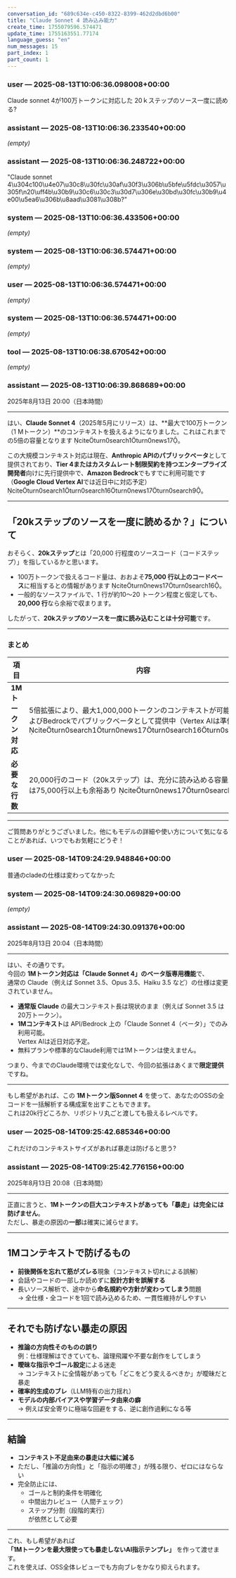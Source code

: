 ```yaml
---
conversation_id: "689c634e-c450-8322-8399-462d2dbd6b00"
title: "Claude Sonnet 4 読み込み能力"
create_time: 1755079596.574471
update_time: 1755163551.77174
language_guess: "en"
num_messages: 15
part_index: 1
part_count: 1
---
```


### user — 2025-08-13T10:06:36.098008+00:00

Claude sonnet 4が100万トークンに対応した
20ｋステップのソース一度に読める?

### assistant — 2025-08-13T10:06:36.233540+00:00

_(empty)_

### assistant — 2025-08-13T10:06:36.248722+00:00

"Claude sonnet 4\u304c100\u4e07\u30c8\u30fc\u30af\u30f3\u306b\u5bfe\u5fdc\u3057\u305f\n20\uff4b\u30b9\u30c6\u30c3\u30d7\u306e\u30bd\u30fc\u30b9\u4e00\u5ea6\u306b\u8aad\u3081\u308b?"

### system — 2025-08-13T10:06:36.433506+00:00

_(empty)_

### system — 2025-08-13T10:06:36.574471+00:00

_(empty)_

### user — 2025-08-13T10:06:36.574471+00:00

_(empty)_

### system — 2025-08-13T10:06:36.574471+00:00

_(empty)_

### tool — 2025-08-13T10:06:38.670542+00:00

_(empty)_

### assistant — 2025-08-13T10:06:39.868689+00:00

2025年8月13日 20:00（日本時間）

---

はい、**Claude Sonnet 4**（2025年5月にリリース）は、**最大で100万トークン（1 Mトークン）**のコンテキストを扱えるようになりました。これはこれまでの5倍の容量となります citeturn0search1turn0news17。

この大規模コンテキスト対応は現在、**Anthropic APIのパブリックベータ**として提供されており、**Tier 4またはカスタムレート制限契約を持つエンタープライズ開発者**向けに先行提供中で、**Amazon Bedrock**でもすでに利用可能です（**Google Cloud Vertex AI**では近日中に対応予定）citeturn0search1turn0search16turn0news17turn0search9。

---

## 「20kステップのソースを一度に読めるか？」について

おそらく、**20kステップ**とは「20,000 行程度のソースコード（コードステップ）」を指しているかと思います。

- 100万トークンで扱えるコード量は、おおよそ**75,000 行以上のコードベース**に相当するとの情報があります citeturn0news17turn0search16。
- 一般的なソースファイルで、1 行が約10～20 トークン程度と仮定しても、**20,000 行**なら余裕で収まります。

したがって、**20kステップのソースを一度に読み込むことは十分可能**です。

---

### まとめ

| 項目 | 内容 |
|------|------|
| **1Mトークン対応** | 5倍拡張により、最大1,000,000トークンのコンテキストが可能。APIおよびBedrockでパブリックベータとして提供中（Vertex AIは準備中） citeturn0search1turn0news17turn0search16turn0search9 |
| **必要な行数** | 20,000行のコード（20kステップ）は、充分に読み込める容量。実際には75,000行以上も余裕あり citeturn0news17turn0search16 |

---

ご質問ありがとうございました。他にもモデルの詳細や使い方について気になることがあれば、いつでもお気軽にどうぞ！

### user — 2025-08-14T09:24:29.948846+00:00

普通のcladeの仕様は変わってなかった

### system — 2025-08-14T09:24:30.069829+00:00

_(empty)_

### assistant — 2025-08-14T09:24:30.091376+00:00

2025年8月13日 20:04（日本時間）  

---

はい、その通りです。  
今回の **1Mトークン対応は「Claude Sonnet 4」のベータ版専用機能**で、  
通常の Claude（例えば Sonnet 3.5、Opus 3.5、Haiku 3.5 など）の仕様は変更されていません。

- **通常版 Claude** の最大コンテキスト長は現状のまま（例えば Sonnet 3.5 は20万トークン）。
- **1Mコンテキスト**は API/Bedrock 上の「Claude Sonnet 4（ベータ）」でのみ利用可能。  
  Vertex AIは近日対応予定。
- 無料プランや標準的なClaude利用では1Mトークンは使えません。

つまり、今までのClaude環境では変化なしで、今回の拡張はあくまで**限定提供**ですね。  

---

もし希望があれば、この **1Mトークン版Sonnet 4** を使って、あなたのOSSの全コードを一括解析する構成案を出すこともできます。  
これは20k行どころか、リポジトリ丸ごと渡しても扱えるレベルです。

### user — 2025-08-14T09:25:42.685346+00:00

これだけのコンテキストサイズがあれば暴走は防げると思う?

### assistant — 2025-08-14T09:25:42.776156+00:00

2025年8月13日 20:08（日本時間）  

---

正直に言うと、**1Mトークンの巨大コンテキストがあっても「暴走」は完全には防げません**。  
ただし、暴走の原因の**一部**は確実に減らせます。

---

## 1Mコンテキストで防げるもの
- **前後関係を忘れて筋がズレる**現象（コンテキスト切れによる誤解）
- 会話やコードの一部しか読めずに**設計方針を誤解する**
- 長いソース解析で、途中から**命名規約や方針が変わってしまう**問題  
  → 全仕様・全コードを1回で読み込めるため、一貫性維持がしやすい

---

## それでも防げない暴走の原因
- **推論の方向性そのものの誤り**  
  例：仕様理解はできていても、論理飛躍や不要な創作をしてしまう
- **曖昧な指示やゴール設定**による迷走  
  → コンテキストに全情報があっても「どこをどう変えるべきか」が曖昧だと暴走
- **確率的生成のブレ**（LLM特有の出力揺れ）
- **モデルの内部バイアスや学習データ由来の癖**  
  → 例えば安全寄りに極端な回避をする、逆に創作過剰になる等

---

## 結論
- **コンテキスト不足由来の暴走は大幅に減る**
- ただし、「推論の方向性」と「指示の明確さ」が残る限り、ゼロにはならない  
- 完全防止には、  
  - ゴールと制約条件を明確化  
  - 中間出力レビュー（人間チェック）  
  - ステップ分割（段階的実行）  
  が依然として必要

---

これ、もし希望があれば  
**「1Mトークンを最大限使っても暴走しないAI指示テンプレ」** を作って渡せます。  
これを使えば、OSS全体レビューでも方向ブレをかなり抑えられます。
